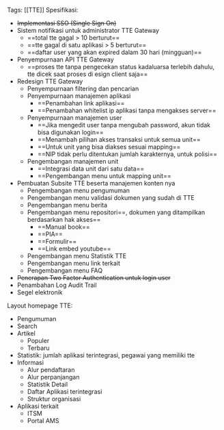 Tags: [[TTE]]
Spesifikasi:
- ~~Implementasi SSO (Single Sign On)~~
- Sistem notifikasi untuk administrator TTE Gateway
	- ==total tte gagal > 10 berturut==
	- ==tte gagal di satu aplikasi > 5 berturut==
	- ==daftar user yang akan expired dalam 30 hari (mingguan)==  
- Penyempurnaan API TTE Gateway
	- ==proses tte tanpa pengecekan status kadaluarsa terlebih dahulu, tte dicek saat proses di esign client saja==
- Redesign TTE Gateway
	- Penyempurnaan filtering dan pencarian
	- Penyempurnaan manajemen aplikasi
		- ==Penambahan link aplikasi==
		- ==Penambahan whitelist ip aplikasi tanpa mengakses server==
	- Penyempurnaan manajemen user
		- ==Jika mengedit user tanpa mengubah password, akun tidak bisa digunakan login==
		- ==Menambah pilihan akses transaksi untuk semua unit==
		- ==Untuk unit yang bisa diakses sesuai mapping==
		- ==NIP tidak perlu ditentukan jumlah karakternya, untuk polisi==
	- Pengembangan manajemen unit
		- ==Integrasi data unit dari satu data==
		- ==Pengembangan menu untuk mapping unit==
- Pembuatan Subsite TTE beserta manajemen konten nya
	- Pengembangan menu pengumuman
	- Pengembangan menu validasi dokumen yang sudah di TTE
	- Pengembangan menu berita
	- Pengembangan menu repositori==, dokumen yang ditampilkan berdasarkan hak akses==
		- ==Manual book==
		- ==PIA==
		- ==Formulir==
		- ==Link embed youtube==
	- Pengembangan menu Statistik TTE
	- Pengembangan menu link terkait
	- Pengembangan menu FAQ
- ~~Penerapan Two Factor Authentication untuk login user~~
- Penambahan Log Audit Trail
- Segel elektronik

Layout homepage TTE:
- Pengumuman
- Search
- Artikel
	- Populer
	- Terbaru
- Statistik: jumlah aplikasi terintegrasi, pegawai yang memiliki tte
- Informasi
	- Alur pendaftaran
	- Alur perpanjangan
	- Statistik Detail
	- Daftar Aplikasi terintegrasi
	- Struktur organisasi
- Aplikasi terkait
	- ITSM
	- Portal AMS